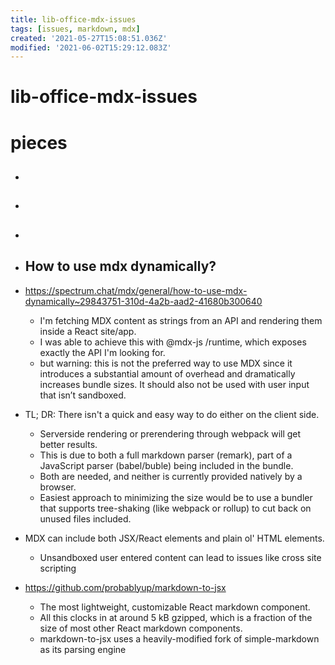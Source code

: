 ```yaml
---
title: lib-office-mdx-issues
tags: [issues, markdown, mdx]
created: '2021-05-27T15:08:51.036Z'
modified: '2021-06-02T15:29:12.083Z'
---
```


# lib-office-mdx-issues

# pieces
- ## 

- ## 

- ## 

- ## How to use mdx dynamically?
- https://spectrum.chat/mdx/general/how-to-use-mdx-dynamically~29843751-310d-4a2b-aad2-41680b300640
  - I'm fetching MDX content as strings from an API and rendering them inside a React site/app. 
  - I was able to achieve this with @mdx-js /runtime, which exposes exactly the API I'm looking for.
  - but warning: this is not the preferred way to use MDX since it introduces a substantial amount of overhead and dramatically increases bundle sizes. It should also not be used with user input that isn’t sandboxed.
- TL; DR: There isn't a quick and easy way to do either on the client side.
  - Serverside rendering or prerendering through webpack will get better results.
  - This is due to both a full markdown parser (remark), part of a JavaScript parser (babel/buble) being included in the bundle.
  - Both are needed, and neither is currently provided natively by a browser.
  - Easiest approach to minimizing the size would be to use a bundler that supports tree-shaking (like webpack or rollup) to cut back on unused files included.
- MDX can include both JSX/React elements and plain ol' HTML elements.
  - Unsandboxed user entered content can lead to issues like cross site scripting
- https://github.com/probablyup/markdown-to-jsx
  - The most lightweight, customizable React markdown component.
  - All this clocks in at around 5 kB gzipped, which is a fraction of the size of most other React markdown components.
  - markdown-to-jsx uses a heavily-modified fork of simple-markdown as its parsing engine 
